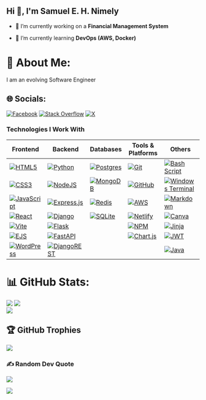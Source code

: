 ## Hi 👋, I'm Samuel E. H. Nimely

<!--
**nimely111/nimely111** is a ✨ _special_ ✨ repository because its `README.md` (this file) appears on your GitHub profile.

Here are some ideas to get you started:
-->

- 🔭 I’m currently working on a **Financial Management System**  

- 🌱 I’m currently learning **DevOps (AWS, Docker)**
<!--
- 👯 I’m looking to collaborate on ...
- 🤔 I’m looking for help with ...
- 💬 Ask me about ...
- 📫 How to reach me: ...
- 😄 Pronouns: ...
- ⚡ Fun fact: ...

-->
# 💫 About Me:
I am an evolving Software Engineer<be>
<!--
[![nimely111 – #1 GitHub Committer in Liberia](https://img.shields.io/badge/nimely111-%231%20Committer%20in%20Liberia-blueviolet?logo=github&style=flat-square)](https://commits.toino.pt/LR/contribs/)
-->



## 🌐 Socials:
[![Facebook](https://img.shields.io/badge/Facebook-%231877F2.svg?logo=Facebook&logoColor=white)](https://facebook.com/samuel.ehnimely) [![Stack Overflow](https://img.shields.io/badge/-Stackoverflow-FE7A16?logo=stack-overflow&logoColor=white)](https://stackoverflow.com/users/15742535) [![X](https://img.shields.io/badge/X-black.svg?logo=X&logoColor=white)](https://x.com/nimelythegreat) 

### Technologies I Work With

| **Frontend**         | **Backend**          | **Databases**       | **Tools & Platforms** | **Others**           |
|-----------------------|----------------------|---------------------|------------------------|----------------------|
| [![HTML5](https://img.shields.io/badge/HTML5-%23E34F26.svg?style=for-the-badge&logo=html5&logoColor=white)](#) | [![Python](https://img.shields.io/badge/Python-3670A0?style=for-the-badge&logo=python&logoColor=ffdd54)](#) | [![Postgres](https://img.shields.io/badge/Postgres-%23316192.svg?style=for-the-badge&logo=postgresql&logoColor=white)](#) | [![Git](https://img.shields.io/badge/Git-%23F05033.svg?style=for-the-badge&logo=git&logoColor=white)](#) | [![Bash Script](https://img.shields.io/badge/Bash%20Script-%23121011.svg?style=for-the-badge&logo=gnu-bash&logoColor=white)](#) |
| [![CSS3](https://img.shields.io/badge/CSS3-%231572B6.svg?style=for-the-badge&logo=css3&logoColor=white)](#) | [![NodeJS](https://img.shields.io/badge/Node.js-6DA55F?style=for-the-badge&logo=node.js&logoColor=white)](#) | [![MongoDB](https://img.shields.io/badge/MongoDB-%234ea94b.svg?style=for-the-badge&logo=mongodb&logoColor=white)](#) | [![GitHub](https://img.shields.io/badge/GitHub-%23121011.svg?style=for-the-badge&logo=github&logoColor=white)](#) | [![Windows Terminal](https://img.shields.io/badge/Windows%20Terminal-%234D4D4D.svg?style=for-the-badge&logo=windows-terminal&logoColor=white)](#) |
| [![JavaScript](https://img.shields.io/badge/JavaScript-%23323330.svg?style=for-the-badge&logo=javascript&logoColor=%23F7DF1E)](#) | [![Express.js](https://img.shields.io/badge/Express.js-%23404d59.svg?style=for-the-badge&logo=express&logoColor=%2361DAFB)](#) | [![Redis](https://img.shields.io/badge/Redis-%23DD0031.svg?style=for-the-badge&logo=redis&logoColor=white)](#) | [![AWS](https://img.shields.io/badge/AWS-%23FF9900.svg?style=for-the-badge&logo=amazon-aws&logoColor=white)](#) | [![Markdown](https://img.shields.io/badge/Markdown-%23000000.svg?style=for-the-badge&logo=markdown&logoColor=white)](#) |
| [![React](https://img.shields.io/badge/React-%2320232a.svg?style=for-the-badge&logo=react&logoColor=%2361DAFB)](#) | [![Django](https://img.shields.io/badge/Django-%23092E20.svg?style=for-the-badge&logo=django&logoColor=white)](#) | [![SQLite](https://img.shields.io/badge/SQLite-%2307405e.svg?style=for-the-badge&logo=sqlite&logoColor=white)](#) | [![Netlify](https://img.shields.io/badge/Netlify-%23000000.svg?style=for-the-badge&logo=netlify&logoColor=#00C7B7)](#) | [![Canva](https://img.shields.io/badge/Canva-%2300C4CC.svg?style=for-the-badge&logo=Canva&logoColor=white)](#) |
| [![Vite](https://img.shields.io/badge/Vite-%23646CFF.svg?style=for-the-badge&logo=vite&logoColor=white)](#) | [![Flask](https://img.shields.io/badge/Flask-%23000.svg?style=for-the-badge&logo=flask&logoColor=white)](#) | | [![NPM](https://img.shields.io/badge/NPM-%23CB3837.svg?style=for-the-badge&logo=npm&logoColor=white)](#) | [![Jinja](https://img.shields.io/badge/Jinja-white.svg?style=for-the-badge&logo=jinja&logoColor=black)](#) |
| [![EJS](https://img.shields.io/badge/EJS-%23B4CA65.svg?style=for-the-badge&logo=ejs&logoColor=black)](#) | [![FastAPI](https://img.shields.io/badge/FastAPI-005571?style=for-the-badge&logo=fastapi)](#) | | [![Chart.js](https://img.shields.io/badge/Chart.js-F5788D.svg?style=for-the-badge&logo=chart.js&logoColor=white)](#) | [![JWT](https://img.shields.io/badge/JWT-black?style=for-the-badge&logo=JSON%20web%20tokens)](#) |
| [![WordPress](https://img.shields.io/badge/WordPress-%23117AC9.svg?style=for-the-badge&logo=WordPress&logoColor=white)](#) | [![DjangoREST](https://img.shields.io/badge/Django%20REST-ff1709?style=for-the-badge&logo=django&logoColor=white&color=ff1709&labelColor=gray)](#) | | | [![Java](https://img.shields.io/badge/Java-%23ED8B00.svg?style=for-the-badge&logo=openjdk&logoColor=white)](#) |

# 📊 GitHub Stats:
![](https://github-readme-stats.vercel.app/api?username=nimely111&theme=transparent&hide_border=false&include_all_commits=false&count_private=true)
![](https://github-readme-stats.vercel.app/api/top-langs/?username=nimely111&theme=transparent&hide_border=false&include_all_commits=false&count_private=true&layout=compact)<br/>
![](https://github-readme-streak-stats.herokuapp.com/?user=nimely111&theme=transparent&hide_border=false)<br/>



## 🏆 GitHub Trophies
![](https://github-profile-trophy.vercel.app/?username=nimely111&theme=radical&no-frame=false&no-bg=false&margin-w=4)

### ✍️ Random Dev Quote
![](https://quotes-github-readme.vercel.app/api?type=horizontal&theme=radical)

[![](https://visitcount.itsvg.in/api?id=nimely111&icon=0&color=0)](https://visitcount.itsvg.in)

<!-- Proudly created with GPRM ( https://gprm.itsvg.in ) -->
